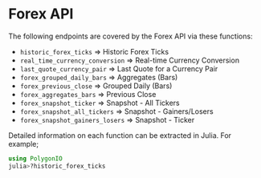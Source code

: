 # Forex API

The following endpoints are covered by the Forex API via these functions:

* `historic_forex_ticks`                => Historic Forex Ticks
* `real_time_currency_conversion`       => Real-time Currency Conversion
* `last_quote_currency_pair`            => Last Quote for a Currency Pair
* `forex_grouped_daily_bars`            => Aggregates (Bars)
* `forex_previous_close`                => Grouped Daily (Bars)
* `forex_aggregates_bars`               => Previous Close
* `forex_snapshot_ticker`               => Snapshot - All Tickers
* `forex_snapshot_all_tickers`          => Snapshot - Gainers/Losers
* `forex_snapshot_gainers_losers`       => Snapshot - Ticker

Detailed information on each function can be extracted in Julia. For example;

```julia
using PolygonIO
julia>?historic_forex_ticks
```